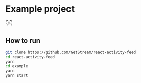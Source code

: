 # Example project
👇👇
## How to run

```bash
git clone https://github.com/GetStream/react-activity-feed
cd react-activity-feed
yarn
cd example
yarn
yarn start
```
